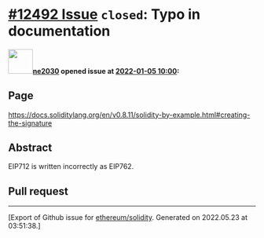 # [\#12492 Issue](https://github.com/ethereum/solidity/issues/12492) `closed`: Typo in documentation

#### <img src="https://avatars.githubusercontent.com/u/16914062?v=4" width="50">[ne2030](https://github.com/ne2030) opened issue at [2022-01-05 10:00](https://github.com/ethereum/solidity/issues/12492):

## Page

https://docs.soliditylang.org/en/v0.8.11/solidity-by-example.html#creating-the-signature

## Abstract

EIP712 is written incorrectly as EIP762.

## Pull request







-------------------------------------------------------------------------------



[Export of Github issue for [ethereum/solidity](https://github.com/ethereum/solidity). Generated on 2022.05.23 at 03:51:38.]
